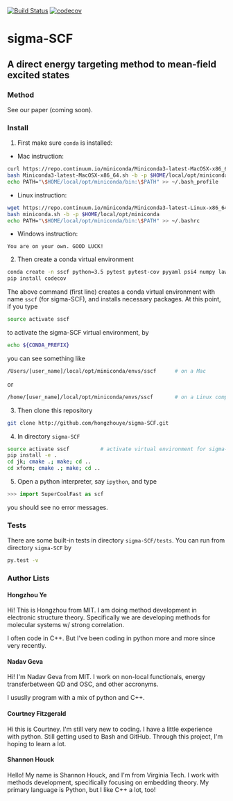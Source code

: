 [![Build Status](https://travis-ci.org/hongzhouye/sigma-SCF.svg?branch=master)](https://travis-ci.org/hongzhouye/sigma-SCF)
[![codecov](https://codecov.io/gh/hongzhouye/sigma-SCF/branch/master/graph/badge.svg)](https://codecov.io/gh/hongzhouye/sigma-SCF)


# sigma-SCF
A direct energy targeting method to mean-field excited states
---

### Method

See our paper (coming soon).

### Install

1. First make sure `conda` is installed:
  * Mac instruction:
  ```bash
  curl https://repo.continuum.io/miniconda/Miniconda3-latest-MacOSX-x86_64.sh -O
  bash Miniconda3-latest-MacOSX-x86_64.sh -b -p $HOME/local/opt/miniconda
  echo PATH="\$HOME/local/opt/miniconda/bin:\$PATH" >> ~/.bash_profile
  ```
  * Linux instruction:
  ```bash
  wget https://repo.continuum.io/miniconda/Miniconda3-latest-Linux-x86_64.sh -O miniconda.sh
  bash miniconda.sh -b -p $HOME/local/opt/miniconda
  echo PATH="\$HOME/local/opt/miniconda/bin:\$PATH" >> ~/.bashrc
  ```
  * Windows instruction:
  ```
  You are on your own. GOOD LUCK!
  ```
2. Then create a conda virtual environment
  ```bash
  conda create -n sscf python=3.5 pytest pytest-cov pyyaml psi4 numpy lawrap gnu cmake scipy numexpr mkl-include gcc-5-mp -c intel -c psi4/label/dev -c psi4
  pip install codecov
  ```
  The above command (first line) creates a conda virtual environment with name `sscf` (for sigma-SCF), and installs necessary packages. At this point, if you type 
  ```bash
  source activate sscf
  ``` 
to activate the sigma-SCF virtual environment, by 
  ```bash
  echo ${CONDA_PREFIX}
  ```
you can see something like
  ```bash
  /Users/[user_name]/local/opt/miniconda/envs/sscf      # on a Mac
  ```
or
  ```bash
  /home/[user_name]/local/opt/miniconda/envs/sscf       # on a Linux computer
  ```
  
3. Then clone this repository
  ```bash
  git clone http://github.com/hongzhouye/sigma-SCF.git
  ```

4. In directory `sigma-SCF`
  ```bash
  source activate sscf          # activate virtual environment for sigma-SCF
  pip install -e .
  cd jk; cmake .; make; cd ..
  cd xform; cmake .; make; cd ..
  ```

5. Open a python interpreter, say `ipython`, and type
  ```python
  >>> import SuperCoolFast as scf
  ```
you should see no error messages.

### Tests

There are some built-in tests in directory `sigma-SCF/tests`. You can run from directory `sigma-SCF` by
  ```bash
  py.test -v
  ```

### Author Lists

#### Hongzhou Ye
Hi! This is Hongzhou from MIT. I am doing method development in electronic structure theory. Specifically we are developing methods for molecular systems w/ strong correlation.

I often code in C++. But I've been coding in python more and more since very recently.

#### Nadav Geva
Hi! I'm Nadav Geva from MIT. I work on non-local functionals, energy transferbetween QD and OSC, and other accronyms.

I ususlly program with a mix of python and C++.

#### Courtney Fitzgerald
Hi this is Courtney. I'm still very new to coding. I have a little experience with python. Still getting used to Bash and GitHub. Through this project, I'm hoping to learn a lot.

#### Shannon Houck
Hello! My name is Shannon Houck, and I'm from Virginia Tech.
I work with methods development, specifically focusing on embedding theory.
My primary language is Python, but I like C++ a lot, too!
